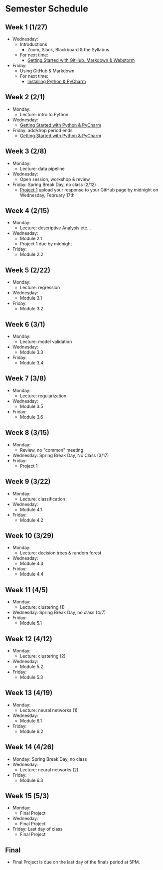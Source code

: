# Semester Schedule

## Week 1 (1/27)
- Wednesday:
    - Introductions
        - Zoom, Slack, Blackboard & the Syllabus
    - For next time:
        - [Getting Started with GitHub, Markdown & Webstorm](https://tyler-frazier.github.io/dsbook/gitstart.html)
- Friday:
    - Using GitHub & Markdown
    - For next time:
      - [Installing Python & PyCharm](https://tyler-frazier.github.io/dsbook/pyinstall.html)

## Week 2 (2/1)
- Monday:
    - Lecture: intro to Python
- Wednesday:
    - [Getting Started with Python & PyCharm](https://tyler-frazier.github.io/dsbook/pystart.html)
- Friday: add/drop period ends
    - [Getting Started with Python & PyCharm](https://tyler-frazier.github.io/dsbook/pystart.html)

## Week 3 (2/8)
- Monday:
  - Lecture: data pipeline
- Wednesday:
  - Open session, workshop & review
- Friday: Spring Break Day, no class (2/12)
  - [Project 1](prj1.md) upload your response to your GitHub page by midnight on Wednesday, February 17th 

## Week 4 (2/15)
- Monday:
    - Lecture: descriptive Analysis etc...
- Wednesday:
    - Module 2.1
    - Project 1 due by midnight
- Friday:
    - Module 2.2


## Week 5 (2/22)
- Monday:
    - Lecture: regression
- Wednesday:
    - Module 3.1
- Friday:
    - Module 3.2

## Week 6 (3/1)
- Monday:
  - Lecture: model validation
- Wednesday:
  - Module 3.3
- Friday:
  - Module 3.4

## Week 7 (3/8)
- Monday:
    - Lecture: regularization
- Wednesday:
    - Module 3.5
- Friday:
    - Module 3.6

## Week 8 (3/15)
- Monday:
    - Review, no "common" meeting
- Wednesday: Spring Break Day, No Class (3/17)
- Friday:
    - Project 1

## Week 9 (3/22)
- Monday:
  - Lecture: classification
- Wednesday:
  - Module 4.1
- Friday:
  - Module 4.2

## Week 10 (3/29)
- Monday:
  - Lecture: decision trees & random forest
- Wednesday:
  - Module 4.3
- Friday:
  - Module 4.4

## Week 11 (4/5)
- Monday:
  - Lecture: clustering (1)
- Wednesday: Spring Break Day, no class (4/7)
- Friday:
  - Module 5.1

## Week 12 (4/12)
- Monday:
  - Lecture: clustering (2)
- Wednesday:
  - Module 5.2
- Friday:
  - Module 5.3

## Week 13 (4/19)
- Monday:
  - Lecture: neural networks (1)
- Wednesday:
  - Module 6.1
- Friday:
  - Module 6.2

## Week 14 (4/26)
- Monday: Spring Break Day, no class
- Wednesday:
  - Lecture: neural networks (2)
- Friday:
  - Module 6.3

## Week 15 (5/3)
- Monday:
    - Final Project
- Wednesday:
    - Final Project
- Friday: Last day of class
    - Final Project

## Final
- Final Project is due on the last day of the finals period at 5PM.







